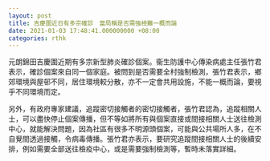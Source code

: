 ```yaml
---
layout: post
title: 吉慶圍近日有多宗確診　當局稱是否需強檢難一概而論
date: 2021-01-03 17:48:41.000000000 +08:00
categories: rthk
---
```


元朗錦田吉慶圍近期有多宗新型肺炎確診個案。衞生防護中心傳染病處主任張竹君表示，確診個案來自同一個家庭。被問到是否需要全村強制檢測，張竹君表示，鄉郊環境與屋邨不同，居住環境較分散，亦不一定會共用設施，不能一概而論，要視乎不同環境而定。

另外，有政府專家建議，追蹤密切接觸者的密切接觸者，張竹君認為，追蹤相關人士，可以盡快停止個案傳播，但不等如將所有與個案直接或間接相關人士送往檢測中心，就能解決問題，因為社區有很多不明源頭個案，可能與公共場所人多，在不自覺間透過接觸，令病毒傳播。張竹君亦表示，要研究追蹤間接相關人士的後續安排，例如需要全部送往檢疫中心，或是需要強制檢測等，暫時未落實詳細。
